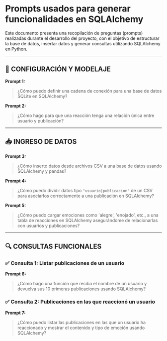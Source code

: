 # Prompts usados para generar funcionalidades en SQLAlchemy

Este documento presenta una recopilación de preguntas (prompts) realizadas durante el desarrollo del proyecto, con el objetivo de estructurar la base de datos, insertar datos y generar consultas utilizando SQLAlchemy en Python.

---

## 🔧 CONFIGURACIÓN Y MODELAJE

**Prompt 1:**  
> ¿Cómo puedo definir una cadena de conexión para una base de datos SQLite en SQLAlchemy?

**Prompt 2:**  
> ¿Cómo hago para que una reacción tenga una relación única entre usuario y publicación?

---

## 📥 INGRESO DE DATOS

**Prompt 3:**  
> ¿Cómo inserto datos desde archivos CSV a una base de datos usando SQLAlchemy y pandas?

**Prompt 4:**  
> ¿Cómo puedo dividir datos tipo `"usuario|publicacion"` de un CSV para asociarlos correctamente a una publicación en SQLAlchemy?

**Prompt 5:**  
> ¿Cómo puedo cargar emociones como 'alegre', 'enojado', etc., a una tabla de reacciones en SQLAlchemy asegurándome de relacionarlas con usuarios y publicaciones?

---

## 🔍 CONSULTAS FUNCIONALES

### ✅ Consulta 1: Listar publicaciones de un usuario

**Prompt 6:**  
> ¿Cómo hago una función que reciba el nombre de un usuario y devuelva sus 10 primeras publicaciones usando SQLAlchemy?

### ✅ Consulta 2: Publicaciones en las que reaccionó un usuario

**Prompt 7:**  
> ¿Cómo puedo listar las publicaciones en las que un usuario ha reaccionado y mostrar el contenido y tipo de emoción usando SQLAlchemy?

